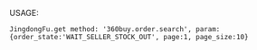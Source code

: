USAGE:

    JingdongFu.get method: '360buy.order.search', param: {order_state:'WAIT_SELLER_STOCK_OUT', page:1, page_size:10}